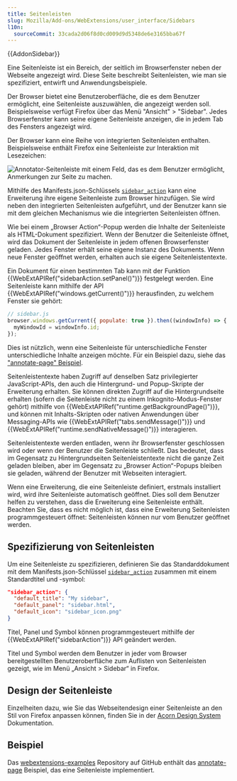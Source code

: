```yaml
---
title: Seitenleisten
slug: Mozilla/Add-ons/WebExtensions/user_interface/Sidebars
l10n:
  sourceCommit: 33cada2d06f8d0cd009d9d5348de6e3165bba67f
---
```


{{AddonSidebar}}

Eine Seitenleiste ist ein Bereich, der seitlich im Browserfenster neben der Webseite angezeigt wird. Diese Seite beschreibt Seitenleisten, wie man sie spezifiziert, entwirft und Anwendungsbeispiele.

Der Browser bietet eine Benutzeroberfläche, die es dem Benutzer ermöglicht, eine Seitenleiste auszuwählen, die angezeigt werden soll. Beispielsweise verfügt Firefox über das Menü "Ansicht" > "Sidebar". Jedes Browserfenster kann seine eigene Seitenleiste anzeigen, die in jedem Tab des Fensters angezeigt wird.

Der Browser kann eine Reihe von integrierten Seitenleisten enthalten. Beispielsweise enthält Firefox eine Seitenleiste zur Interaktion mit Lesezeichen:

![Annotator-Seitenleiste mit einem Feld, das es dem Benutzer ermöglicht, Anmerkungen zur Seite zu machen.](bookmarks-sidebar.png)

Mithilfe des Manifests.json-Schlüssels [`sidebar_action`](/de/docs/Mozilla/Add-ons/WebExtensions/manifest.json/sidebar_action) kann eine Erweiterung ihre eigene Seitenleiste zum Browser hinzufügen. Sie wird neben den integrierten Seitenleisten aufgeführt, und der Benutzer kann sie mit dem gleichen Mechanismus wie die integrierten Seitenleisten öffnen.

Wie bei einem „Browser Action“-Popup werden die Inhalte der Seitenleiste als HTML-Dokument spezifiziert. Wenn der Benutzer die Seitenleiste öffnet, wird das Dokument der Seitenleiste in jedem offenen Browserfenster geladen. Jedes Fenster erhält seine eigene Instanz des Dokuments. Wenn neue Fenster geöffnet werden, erhalten auch sie eigene Seitenleistentexte.

Ein Dokument für einen bestimmten Tab kann mit der Funktion {{WebExtAPIRef("sidebarAction.setPanel()")}} festgelegt werden. Eine Seitenleiste kann mithilfe der API {{WebExtAPIRef("windows.getCurrent()")}} herausfinden, zu welchem Fenster sie gehört:

```js
// sidebar.js
browser.windows.getCurrent({ populate: true }).then((windowInfo) => {
  myWindowId = windowInfo.id;
});
```

Dies ist nützlich, wenn eine Seitenleiste für unterschiedliche Fenster unterschiedliche Inhalte anzeigen möchte. Für ein Beispiel dazu, siehe das ["annotate-page" Beispiel](https://github.com/mdn/webextensions-examples/tree/main/annotate-page).

Seitenleistentexte haben Zugriff auf denselben Satz privilegierter JavaScript-APIs, den auch die Hintergrund- und Popup-Skripte der Erweiterung erhalten. Sie können direkten Zugriff auf die Hintergrundseite erhalten (sofern die Seitenleiste nicht zu einem Inkognito-Modus-Fenster gehört) mithilfe von {{WebExtAPIRef("runtime.getBackgroundPage()")}}, und können mit Inhalts-Skripten oder nativen Anwendungen über Messaging-APIs wie {{WebExtAPIRef("tabs.sendMessage()")}} und {{WebExtAPIRef("runtime.sendNativeMessage()")}} interagieren.

Seitenleistentexte werden entladen, wenn ihr Browserfenster geschlossen wird oder wenn der Benutzer die Seitenleiste schließt. Das bedeutet, dass im Gegensatz zu Hintergrundseiten Seitenleistentexte nicht die ganze Zeit geladen bleiben, aber im Gegensatz zu „Browser Action“-Popups bleiben sie geladen, während der Benutzer mit Webseiten interagiert.

Wenn eine Erweiterung, die eine Seitenleiste definiert, erstmals installiert wird, wird ihre Seitenleiste automatisch geöffnet. Dies soll dem Benutzer helfen zu verstehen, dass die Erweiterung eine Seitenleiste enthält. Beachten Sie, dass es nicht möglich ist, dass eine Erweiterung Seitenleisten programmgesteuert öffnet: Seitenleisten können nur vom Benutzer geöffnet werden.

## Spezifizierung von Seitenleisten

Um eine Seitenleiste zu spezifizieren, definieren Sie das Standarddokument mit dem Manifests.json-Schlüssel [`sidebar_action`](/de/docs/Mozilla/Add-ons/WebExtensions/manifest.json/sidebar_action) zusammen mit einem Standardtitel und -symbol:

```json
"sidebar_action": {
  "default_title": "My sidebar",
  "default_panel": "sidebar.html",
  "default_icon": "sidebar_icon.png"
}
```

Titel, Panel und Symbol können programmgesteuert mithilfe der {{WebExtAPIRef("sidebarAction")}} API geändert werden.

Titel und Symbol werden dem Benutzer in jeder vom Browser bereitgestellten Benutzeroberfläche zum Auflisten von Seitenleisten gezeigt, wie im Menü „Ansicht > Sidebar“ in Firefox.

## Design der Seitenleiste

Einzelheiten dazu, wie Sie das Webseitendesign einer Seitenleiste an den Stil von Firefox anpassen können, finden Sie in der [Acorn Design System](https://acorn.firefox.com/latest) Dokumentation.

## Beispiel

Das [webextensions-examples](https://github.com/mdn/webextensions-examples) Repository auf GitHub enthält das [annotate-page](https://github.com/mdn/webextensions-examples/tree/main/annotate-page) Beispiel, das eine Seitenleiste implementiert.
